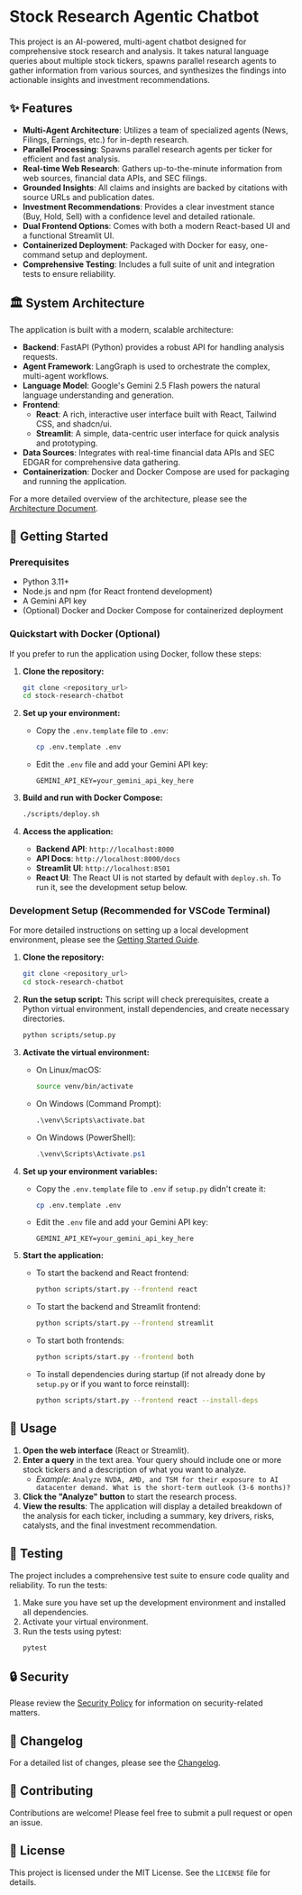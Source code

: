 # Stock Research Agentic Chatbot

This project is an AI-powered, multi-agent chatbot designed for comprehensive stock research and analysis. It takes natural language queries about multiple stock tickers, spawns parallel research agents to gather information from various sources, and synthesizes the findings into actionable insights and investment recommendations.

## ✨ Features

- **Multi-Agent Architecture**: Utilizes a team of specialized agents (News, Filings, Earnings, etc.) for in-depth research.
- **Parallel Processing**: Spawns parallel research agents per ticker for efficient and fast analysis.
- **Real-time Web Research**: Gathers up-to-the-minute information from web sources, financial data APIs, and SEC filings.
- **Grounded Insights**: All claims and insights are backed by citations with source URLs and publication dates.
- **Investment Recommendations**: Provides a clear investment stance (Buy, Hold, Sell) with a confidence level and detailed rationale.
- **Dual Frontend Options**: Comes with both a modern React-based UI and a functional Streamlit UI.
- **Containerized Deployment**: Packaged with Docker for easy, one-command setup and deployment.
- **Comprehensive Testing**: Includes a full suite of unit and integration tests to ensure reliability.

## 🏛️ System Architecture

The application is built with a modern, scalable architecture:

- **Backend**: FastAPI (Python) provides a robust API for handling analysis requests.
- **Agent Framework**: LangGraph is used to orchestrate the complex, multi-agent workflows.
- **Language Model**: Google's Gemini 2.5 Flash powers the natural language understanding and generation.
- **Frontend**: 
    - **React**: A rich, interactive user interface built with React, Tailwind CSS, and shadcn/ui.
    - **Streamlit**: A simple, data-centric user interface for quick analysis and prototyping.
- **Data Sources**: Integrates with real-time financial data APIs and SEC EDGAR for comprehensive data gathering.
- **Containerization**: Docker and Docker Compose are used for packaging and running the application.

For a more detailed overview of the architecture, please see the [Architecture Document](docs/ARCHITECTURE.md).

## 🚀 Getting Started

### Prerequisites

- Python 3.11+
- Node.js and npm (for React frontend development)
- A Gemini API key
- (Optional) Docker and Docker Compose for containerized deployment

### Quickstart with Docker (Optional)

If you prefer to run the application using Docker, follow these steps:

1.  **Clone the repository:**
    ```bash
    git clone <repository_url>
    cd stock-research-chatbot
    ```

2.  **Set up your environment:**
    - Copy the `.env.template` file to `.env`:
      ```bash
      cp .env.template .env
      ```
    - Edit the `.env` file and add your Gemini API key:
      ```
      GEMINI_API_KEY=your_gemini_api_key_here
      ```

3.  **Build and run with Docker Compose:**
    ```bash
    ./scripts/deploy.sh
    ```

4.  **Access the application:**
    - **Backend API**: `http://localhost:8000`
    - **API Docs**: `http://localhost:8000/docs`
    - **Streamlit UI**: `http://localhost:8501`
    - **React UI**: The React UI is not started by default with `deploy.sh`. To run it, see the development setup below.

### Development Setup (Recommended for VSCode Terminal)

For more detailed instructions on setting up a local development environment, please see the [Getting Started Guide](docs/GETTING_STARTED.md).

1.  **Clone the repository:**
    ```bash
    git clone <repository_url>
    cd stock-research-chatbot
    ```

2.  **Run the setup script:**
    This script will check prerequisites, create a Python virtual environment, install dependencies, and create necessary directories.
    ```bash
    python scripts/setup.py
    ```

3.  **Activate the virtual environment:**
    - On Linux/macOS:
      ```bash
      source venv/bin/activate
      ```
    - On Windows (Command Prompt):
      ```cmd
      .\venv\Scripts\activate.bat
      ```
    - On Windows (PowerShell):
      ```powershell
      .\venv\Scripts\Activate.ps1
      ```

4.  **Set up your environment variables:**
    - Copy the `.env.template` file to `.env` if `setup.py` didn't create it:
      ```bash
      cp .env.template .env
      ```
    - Edit the `.env` file and add your Gemini API key:
      ```
      GEMINI_API_KEY=your_gemini_api_key_here
      ```

5.  **Start the application:**
    - To start the backend and React frontend:
      ```bash
      python scripts/start.py --frontend react
      ```
    - To start the backend and Streamlit frontend:
      ```bash
      python scripts/start.py --frontend streamlit
      ```
    - To start both frontends:
      ```bash
      python scripts/start.py --frontend both
      ```
    - To install dependencies during startup (if not already done by `setup.py` or if you want to force reinstall):
      ```bash
      python scripts/start.py --frontend react --install-deps
      ```

## 📖 Usage

1.  **Open the web interface** (React or Streamlit).
2.  **Enter a query** in the text area. Your query should include one or more stock tickers and a description of what you want to analyze.
    - *Example*: `Analyze NVDA, AMD, and TSM for their exposure to AI datacenter demand. What is the short-term outlook (3-6 months)?`
3.  **Click the "Analyze" button** to start the research process.
4.  **View the results**: The application will display a detailed breakdown of the analysis for each ticker, including a summary, key drivers, risks, catalysts, and the final investment recommendation.

## 🧪 Testing

The project includes a comprehensive test suite to ensure code quality and reliability. To run the tests:

1.  Make sure you have set up the development environment and installed all dependencies.
2.  Activate your virtual environment.
3.  Run the tests using pytest:
    ```bash
    pytest
    ```

## 🔒 Security

Please review the [Security Policy](SECURITY.md) for information on security-related matters.

## 📜 Changelog

For a detailed list of changes, please see the [Changelog](CHANGELOG.md).

## 🤝 Contributing

Contributions are welcome! Please feel free to submit a pull request or open an issue.

## 📄 License

This project is licensed under the MIT License. See the `LICENSE` file for details.

